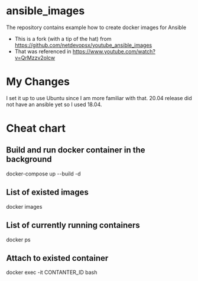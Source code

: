 # ansible_images
The repository contains example how to create docker images for Ansible
- This is a fork (with a tip of the hat) from https://github.com/netdevopsx/youtube_ansible_images
- That was referenced in https://www.youtube.com/watch?v=QrMzzv2olcw

# My Changes
I set it up to use Ubuntu since I am more familiar with that. 20.04 release did not have an ansible yet so I used 18.04.

# Cheat chart

## Build and run docker container in the background
docker-compose up --build -d

## List of existed images
docker images

## List of currently running containers
docker ps

## Attach to existed container
docker exec -it CONTANTER_ID bash
